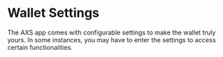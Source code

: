 # Wallet Settings

The AXS app comes with configurable settings to make the wallet truly yours. In some instances, you may have to enter the settings to access certain functionalities.
